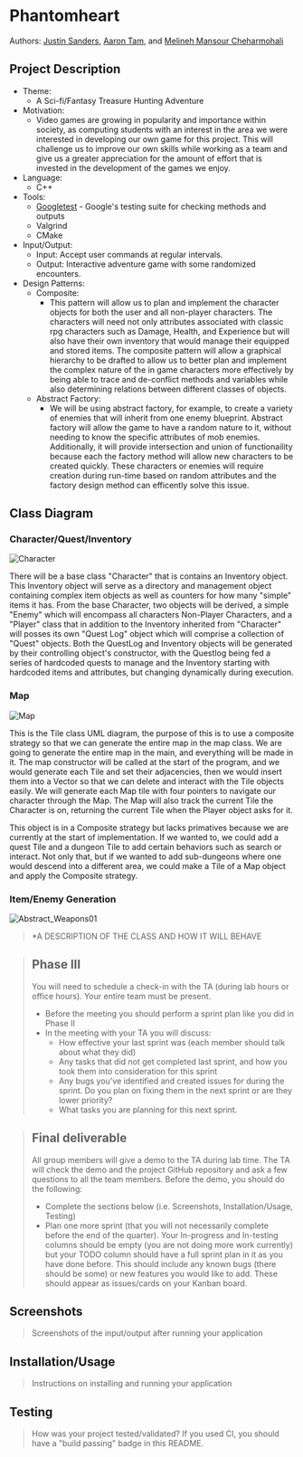 
# Phantomheart
 
  Authors: [Justin Sanders](https://github.com/RiotRaider), [Aaron Tam](https://github.com/Homestuck126), and [Melineh Mansour Cheharmohali](https://github.com/melineh025)

## Project Description
  * Theme:
    * A Sci-fi/Fantasy Treasure Hunting Adventure
  * Motivation:
    * Video games are growing in popularity and importance within society, as computing students with an interest in the area we were interested in developing our own game for this project. This will challenge us to improve our own skills while working as a team and give us a greater appreciation for the amount of effort that is invested in the development of the games we enjoy. 
  * Language:
    * C++ 
  * Tools:
    * [Googletest](https://github.com/google/googletest) - Google's testing suite for checking methods and outputs
    * Valgrind
    * CMake
  * Input/Output:
    * Input: Accept user commands at regular intervals.
    * Output: Interactive adventure game with some randomized encounters.
  * Design Patterns:
    * Composite:
       * This pattern will allow us to plan and implement the character objects for both the user and all non-player characters. The characters will need not only attributes associated with classic rpg characters such as Damage, Health, and Experience but will also have their own inventory that would manage their equipped and stored items. The composite pattern will allow a graphical hierarchy to be drafted to allow us to better plan and implement the complex nature of the in game characters more effectively by being able to trace and de-conflict methods and variables while also determining relations between different classes of objects.  
    * Abstract Factory: 
      * We will be using abstract factory, for example, to create a variety of enemies that will inherit from one enemy blueprint. Abstract factory will allow the game to have a random nature to it, without needing to know the specific  attributes of mob enemies. Additionally, it will provide intersection and union of functionaility because each the factory method will allow new characters to be created quickly. These characters or enemies will require creation during run-time based on random attributes and the factory design method can efficently solve this issue. 
## Class Diagram
 
### Character/Quest/Inventory
![Character](https://user-images.githubusercontent.com/81594784/117518253-e55a9f80-af53-11eb-9543-02b3092c6391.jpg)



 There will be a base class "Character" that is contains an Inventory object. This Inventory object will serve as a directory and management object containing complex item objects as well as counters for how many "simple" items it has. From the base Character, two objects will be derived, a simple "Enemy" which will encompass all characters Non-Player Characters, and a "Player" class that in addition to the Inventory inherited from "Character" will posses its own "Quest Log" object which will comprise a collection of "Quest" objects. Both the QuestLog and Inventory objects will be generated by their controlling object's constructor, with the Questlog being fed a series of hardcoded quests to manage and the Inventory starting with hardcoded items and attributes, but changing dynamically during execution.

### Map
![Map](https://user-images.githubusercontent.com/60371257/117520309-6ae24d80-af5c-11eb-9b38-e9d65944976a.png)

This is the Tile class UML diagram, the purpose of this is to use a composite strategy so that we can generate the entire map in the map class. We are going to generate the entire map in the main, and everything will be made in it. The map constructor will be called at the start of the program, and we would generate each Tile and set their adjacencies, then we would insert them into a Vector so that we can delete and interact with the Tile objects easily. We will generate each Map tile with four pointers to navigate our character through the Map. The Map will also track the current Tile the Character is on, returning the current Tile when the Player object asks for it. 

This object is in a Composite strategy but lacks primatives because we are currently at the start of implementation. If we wanted to, we could add a quest Tile and a dungeon Tile to add certain behaviors such as search or interact. Not only that, but if we wanted to add sub-dungeons where one would descend into a different area, we could make a Tile of a Map object and apply the Composite strategy. 

### Item/Enemy Generation
 ![Abstract_Weapons01](https://user-images.githubusercontent.com/81594784/117348793-7e5bbe80-ae5f-11eb-8d5f-2c3ef2a7739e.jpg)
> *A DESCRIPTION OF THE CLASS AND HOW IT WILL BEHAVE

> ## Phase III
 > You will need to schedule a check-in with the TA (during lab hours or office hours). Your entire team must be present. 
 > * Before the meeting you should perform a sprint plan like you did in Phase II
 > * In the meeting with your TA you will discuss: 
 >   - How effective your last sprint was (each member should talk about what they did)
 >   - Any tasks that did not get completed last sprint, and how you took them into consideration for this sprint
 >   - Any bugs you've identified and created issues for during the sprint. Do you plan on fixing them in the next sprint or are they lower priority?
 >   - What tasks you are planning for this next sprint.

 > ## Final deliverable
 > All group members will give a demo to the TA during lab time. The TA will check the demo and the project GitHub repository and ask a few questions to all the team members. 
 > Before the demo, you should do the following:
 > * Complete the sections below (i.e. Screenshots, Installation/Usage, Testing)
 > * Plan one more sprint (that you will not necessarily complete before the end of the quarter). Your In-progress and In-testing columns should be empty (you are not doing more work currently) but your TODO column should have a full sprint plan in it as you have done before. This should include any known bugs (there should be some) or new features you would like to add. These should appear as issues/cards on your Kanban board. 
 
 ## Screenshots
 > Screenshots of the input/output after running your application
 ## Installation/Usage
 > Instructions on installing and running your application
 ## Testing
 > How was your project tested/validated? If you used CI, you should have a "build passing" badge in this README.
 
